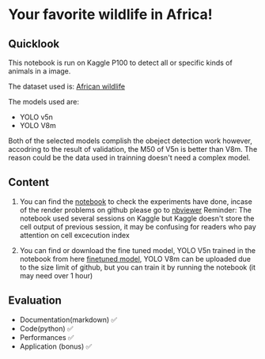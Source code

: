 # Your favorite wildlife in Africa!

## Quicklook
This notebook is run on Kaggle P100 to detect all or specific kinds of animals in a image.

The dataset used is:
[African wildlife](https://www.kaggle.com/datasets/biancaferreira/african-wildlife)

The models used are:
* YOLO v5n
* YOLO V8m

Both of the selected models complish the obeject detection work however, accodring to the result of validation, the M50 of V5n is better than V8m.
The reason could be the data used in trainning doesn't need a complex model.

## Content
1. You can find the [notebook](https://github.com/callmeeric5/Epita_AIS/blob/main/Computer_Vision/Session3/Assignment/object-detection.ipynb) to check the experiments have done, incase of the render problems on github please go to [nbviewer](https://nbviewer.org/github/callmeeric5/Epita_AIS/blob/main/Computer_Vision/Session3/Assignment/object-detection.ipynb)
Reminder: The notebook used several sessions on Kaggle but Kaggle doesn't store the cell output of previous session, it may be confusing for readers who pay attention on cell excecution index

2. You can find or download the fine tuned model, YOLO V5n trained in the notebook from here [finetuned model](https://github.com/callmeeric5/Epita_AIS/tree/main/Computer_Vision/Session3/Assignment/model), YOLO V8m can be uploaded due to the size limit of github, but you can train it by running the notebook (it may need over 1 hour)
   
## Evaluation
* Documentation(markdown) ✅
* Code(python) ✅
* Performances ✅
* Application (bonus) ✅
